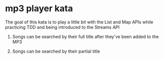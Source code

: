 # mp3 player kata

The goal of this kata is to play a little bit with the List and Map APIs while practicing TDD and being introduced to the Streams API

1. Songs can be searched by their full title after they've been added to the MP3

2. Songs can be searched by their partial title